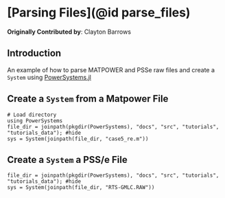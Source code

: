 # [Parsing Files](@id parse_files)

**Originally Contributed by**: Clayton Barrows

## Introduction

An example of how to parse MATPOWER and PSSe raw files and create a `System` using [PowerSystems.jl](https://github.com/NREL-Sienna/PowerSystems.jl)

## Create a `System` from a Matpower File

```@repl parse_power_flow_cases
# Load directory
using PowerSystems
file_dir = joinpath(pkgdir(PowerSystems), "docs", "src", "tutorials", "tutorials_data"); #hide
sys = System(joinpath(file_dir, "case5_re.m"))
```

## Create a `System` a PSS/e File

```@repl parse_power_flow_cases
file_dir = joinpath(pkgdir(PowerSystems), "docs", "src", "tutorials", "tutorials_data"); #hide
sys = System(joinpath(file_dir, "RTS-GMLC.RAW"))
```

